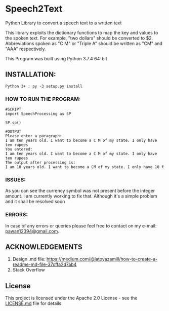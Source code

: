 # Speech2Text

Python Library to convert a speech text to a written text

This library exploits the dictionary functions to map the key and values to the spoken text.
For example, "two dollars" should be converted to $2. Abbreviations spoken as "C M" or "Triple A" should be written as "CM" and "AAA" respectively.

This Program was built using Python 3.7.4 64-bit

## INSTALLATION: 
```
Python 3+ : py -3 setup.py install
```

### HOW TO RUN THE PROGRAM:
```
#SCRIPT 
import SpeechProcessing as SP

SP.sp()

#OUTPUT
Please enter a paragraph:
I am ten years old. I want to become a C M of my state. I only have ten rupees
You entered:
I am ten years old. I want to become a C M of my state. I only have ten rupees
The output after processing is:
I am 10 years old. I want to become a CM of my state. I only have 10 ₹
```
### ISSUES:
As you can see the currency symbol was not present before the integer amount. I am currently working to fix that. 
Although it's a simple problem and it shall be resolved soon

### ERRORS:
In case of any errors or queries please feel free to contact on my e-mail: pawan12394@gmail.com. 

## ACKNOWLEDGEMENTS
1. Design .md file: https://medium.com/@latoyazamill/how-to-create-a-readme-md-file-37cffa2d7ab4
2. Stack Overflow

## License

This project is licensed under the Apache 2.0 License - see the [LICENSE.md](LICENSE.md) file for details








